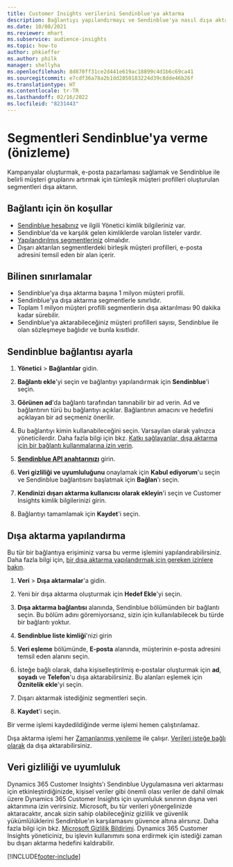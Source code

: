 ```yaml
---
title: Customer Insights verilerini Sendinblue'ya aktarma
description: Bağlantıyı yapılandırmayı ve Sendinblue'ya nasıl dışa aktarılacağını öğrenin.
ms.date: 10/08/2021
ms.reviewer: mhart
ms.subservice: audience-insights
ms.topic: how-to
author: phkieffer
ms.author: philk
manager: shellyha
ms.openlocfilehash: 8d870ff31ce2d441e619ac18899c4d1b6c69ca41
ms.sourcegitcommit: e7cdf36a78a2b1dd2850183224d39c8dde46b26f
ms.translationtype: HT
ms.contentlocale: tr-TR
ms.lasthandoff: 02/16/2022
ms.locfileid: "8231443"
---
```

# <a name="export-segments-to-sendinblue-preview"></a>Segmentleri Sendinblue'ya verme (önizleme)

Kampanyalar oluşturmak, e-posta pazarlaması sağlamak ve Sendinblue ile belirli müşteri gruplarını artırmak için tümleşik müşteri profilleri oluşturulan segmentleri dışa aktarın.

## <a name="prerequisites-for-connection"></a>Bağlantı için ön koşullar

-   [Sendinblue hesabınız](https://www.sendinblue.com/) ve ilgili Yönetici kimlik bilgileriniz var.
-   Sendinblue'da ve karşılık gelen kimliklerde varolan listeler vardır.
-   [Yapılandırılmış segmentleriniz](segments.md) olmalıdır.
-   Dışarı aktarılan segmentlerdeki birleşik müşteri profilleri, e-posta adresini temsil eden bir alan içerir.

## <a name="known-limitations"></a>Bilinen sınırlamalar

- Sendinblue'ya dışa aktarma başına 1 milyon müşteri profili.
- Sendinblue'ya dışa aktarma segmentlerle sınırlıdır.
- Toplam 1 milyon müşteri profilli segmentlerin dışa aktarılması 90 dakika kadar sürebilir. 
- Sendinblue'ya aktarabileceğiniz müşteri profilleri sayısı, Sendinblue ile olan sözleşmeye bağlıdır ve bunla kısıtlıdır.

## <a name="set-up-connection-to-sendinblue"></a>Sendinblue bağlantısı ayarla

1. **Yönetici** > **Bağlantılar** gidin.

1. **Bağlantı ekle**'yi seçin ve bağlantıyı yapılandırmak için **Sendinblue**'i seçin.

1. **Görünen ad**'da bağlantı tarafından tanınabilir bir ad verin. Ad ve bağlantının türü bu bağlantıyı açıklar. Bağlantının amacını ve hedefini açıklayan bir ad seçmeniz önerilir.

1. Bu bağlantıyı kimin kullanabileceğini seçin. Varsayılan olarak yalnızca yöneticilerdir. Daha fazla bilgi için bkz. [Katkı sağlayanlar, dışa aktarma için bir bağlantı kullanmalarına izin verin](connections.md#allow-contributors-to-use-a-connection-for-exports).

1. **[Sendinblue API anahtarınızı](https://developers.sendinblue.com/docs/getting-started#:~:text=Get%20your%20API%20key&text=You%20can%20create%20one%20from,your%20settings%20This%20API%20key)** girin.

1. **Veri gizliliği ve uyumluluğunu** onaylamak için **Kabul ediyorum**'u seçin ve Sendinblue bağlantısını başlatmak için **Bağlan**'ı seçin.

1. **Kendinizi dışarı aktarma kullanıcısı olarak ekleyin**'i seçin ve Customer Insights kimlik bilgilerinizi girin.

1. Bağlantıyı tamamlamak için **Kaydet**'i seçin.

## <a name="configure-an-export"></a>Dışa aktarma yapılandırma

Bu tür bir bağlantıya erişiminiz varsa bu verme işlemini yapılandırabilirsiniz. Daha fazla bilgi için, [bir dışa aktarma yapılandırmak için gereken izinlere bakın](export-destinations.md#set-up-a-new-export).

1. **Veri** > **Dışa aktarmalar**'a gidin.

1. Yeni bir dışa aktarma oluşturmak için **Hedef Ekle**'yi seçin.

1. **Dışa aktarma bağlantısı** alanında, Sendinblue bölümünden bir bağlantı seçin. Bu bölüm adını göremiyorsanız, sizin için kullanılabilecek bu türde bir bağlantı yoktur.

1. **Sendinblue liste kimliği**'nizi girin 

1. **Veri eşleme** bölümünde, **E-posta** alanında, müşterinin e-posta adresini temsil eden alanını seçin. 

1. İsteğe bağlı olarak, daha kişiselleştirilmiş e-postalar oluşturmak için **ad**, **soyadı** ve **Telefon**'u dışa aktarabilirsiniz. Bu alanları eşlemek için **Öznitelik ekle**'yi seçin.

1. Dışarı aktarmak istediğiniz segmentleri seçin. 

1. **Kaydet**'i seçin.

Bir verme işlemi kaydedildiğinde verme işlemi hemen çalıştırılamaz.

Dışa aktarma işlemi her [Zamanlanmış yenileme](system.md#schedule-tab) ile çalışır. [Verileri isteğe bağlı olarak](export-destinations.md#run-exports-on-demand) da dışa aktarabilirsiniz. 


## <a name="data-privacy-and-compliance"></a>Veri gizliliği ve uyumluluk

Dynamics 365 Customer Insights'ı Sendinblue Uygulamasına veri aktarması için etkinleştirdiğinizde, kişisel veriler gibi önemli olası veriler de dahil olmak üzere Dynamics 365 Customer Insights için uyumluluk sınırının dışına veri aktarımına izin verirsiniz. Microsoft, bu tür verileri yönergelinizde aktaracaktır, ancak sizin sahip olabileceğiniz gizlilik ve güvenlik yükümlülüklerini Sendinblue'ın karşılamasını güvence altına alırsınız. Daha fazla bilgi için bkz. [Microsoft Gizlilik Bildirimi](https://go.microsoft.com/fwlink/?linkid=396732).
Dynamics 365 Customer Insights yöneticiniz, bu işlevin kullanımını sona erdirmek için istediği zaman bu dışarı aktarma hedefini kaldırabilir.


[!INCLUDE[footer-include](../includes/footer-banner.md)]
